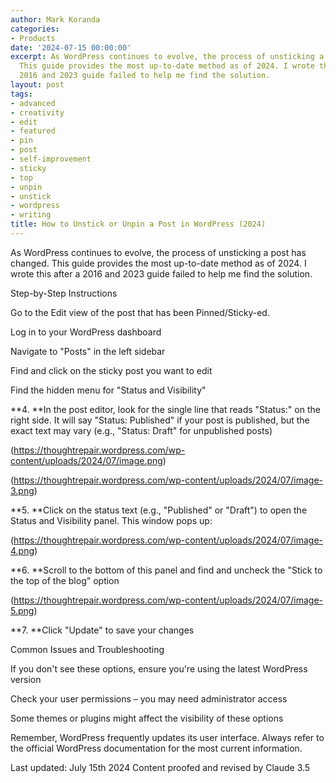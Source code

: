 ```yaml
---
author: Mark Koranda
categories:
- Products
date: '2024-07-15 00:00:00'
excerpt: As WordPress continues to evolve, the process of unsticking a post has changed.
  This guide provides the most up-to-date method as of 2024. I wrote this after a
  2016 and 2023 guide failed to help me find the solution.
layout: post
tags:
- advanced
- creativity
- edit
- featured
- pin
- post
- self-improvement
- sticky
- top
- unpin
- unstick
- wordpress
- writing
title: How to Unstick or Unpin a Post in WordPress (2024)
---
```





As WordPress continues to evolve, the process of unsticking a post has changed. This guide provides the most up-to-date method as of 2024. I wrote this after a 2016 and 2023 guide failed to help me find the solution.

Step-by-Step Instructions

Go to the Edit view of the post that has been Pinned/Sticky-ed.

Log in to your WordPress dashboard

Navigate to "Posts" in the left sidebar

Find and click on the sticky post you want to edit

Find the hidden menu for "Status and Visibility"

**4. **In the post editor, look for the single line that reads "Status:" on the right side. It will say "Status: Published" if your post is published, but the exact text may vary (e.g., "Status: Draft" for unpublished posts) 

(https://thoughtrepair.wordpress.com/wp-content/uploads/2024/07/image.png)

(https://thoughtrepair.wordpress.com/wp-content/uploads/2024/07/image-3.png)

**5. **Click on the status text (e.g., "Published" or "Draft") to open the Status and Visibility panel. This window pops up:

(https://thoughtrepair.wordpress.com/wp-content/uploads/2024/07/image-4.png)

**6. **Scroll to the bottom of this panel and find and uncheck the "Stick to the top of the blog" option

(https://thoughtrepair.wordpress.com/wp-content/uploads/2024/07/image-5.png)

**7. **Click "Update" to save your changes

Common Issues and Troubleshooting

If you don't see these options, ensure you're using the latest WordPress version

Check your user permissions – you may need administrator access

Some themes or plugins might affect the visibility of these options

Remember, WordPress frequently updates its user interface. Always refer to the official WordPress documentation for the most current information. 

Last updated: July 15th 2024
Content proofed and revised by Claude 3.5